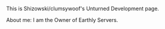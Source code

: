 This is Shizowski/clumsywoof's Unturned Development page.

About me:
I am the Owner of Earthly Servers.
